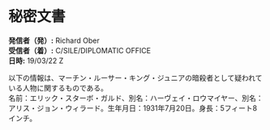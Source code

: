 # 秘密文書

**発信者（発）:** Richard Ober  
**受信者（着）:** C/SILE/DIPLOMATIC OFFICE  
**日時:** 19/03/22 Z

以下の情報は、マーチン・ルーサー・キング・ジュニアの暗殺者として疑われている人物に関するものである。  
名前：エリック・スターボ・ガルド、別名：ハーヴェイ・ロウマイヤー、別名：アリス・ジョン・ウィラード。生年月日：1931年7月20日。身長：5フィート8インチ。